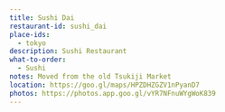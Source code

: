 ```yaml
---
title: Sushi Dai
restaurant-id: sushi_dai
place-ids:
  - tokyo
description: Sushi Restaurant
what-to-order:
  - Sushi
notes: Moved from the old Tsukiji Market
location: https://goo.gl/maps/HPZDHZGZV1nPyanD7
photos: https://photos.app.goo.gl/vYR7NFnuWYgWoK839
---
```

